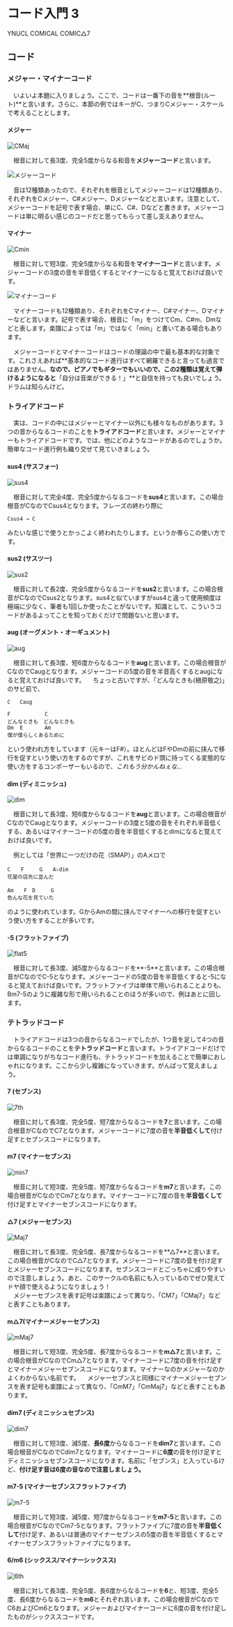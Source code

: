# コード入門 3
YNUCL COMICAL COMIC△7  

## コード
### メジャー・マイナーコード
　いよいよ本題に入りましょう。ここで、コードは一番下の音を**根音(ルート)**と言います。さらに、本節の例ではキーがC、つまりCメジャー・スケールで考えることとします。
 
#### メジャー
![CMaj](images/CM.png)

　根音に対して長3度、完全5度からなる和音を**メジャーコード**と言います。

![メジャーコード](images/Mjs.png)

　音は12種類あったので、それぞれを根音としてメジャーコードは12種類あり、それぞれをCメジャー、C#メジャー、Dメジャーなどと言います。注意として、メジャーコードを記号で表す場合、単にC、C#、Dなどと書きます。メジャーコードは単に明るい感じのコードだと思ってもらって差し支えありません。

#### マイナー

![Cmin](images/Cmr.png)

　根音に対して短3度、完全5度からなる和音を**マイナーコード**と言います。メジャーコードの3度の音を半音低くするとマイナーになると覚えておけば良いです。

![マイナーコード](images/mis.png)

　マイナーコードも12種類あり、それぞれをCマイナー、C#マイナー、Dマイナーなどと言います。記号で表す場合、根音に「m」をつけてCm、C#m、Dmなどと表します。楽譜によっては「m」ではなく「min」と書いてある場合もあります。

　メジャーコードとマイナーコードはコードの理論の中で最も基本的な対象です。これさえあれば**基本的なコード進行はすべて網羅できると言っても過言ではありません。**なので、ピアノでもギターでもいいので、この2種類は覚えて弾けるようになると**「自分は音楽ができる！」**と自信を持っても良いでしょう。ドラムは知らんけど。

### トライアドコード

　実は、コードの中にはメジャーとマイナー以外にも様々なものがあります。3つの音からなるコードのことを**トライアドコード**と言います。メジャーとマイナーもトライアドコードです。では、他にどのようなコードがあるのでしょうか。簡単なコード進行例も織り交ぜて見ていきましょう。

#### sus4 (サスフォー)

![sus4](images/sus4.png)

　根音に対して完全4度、完全5度からなるコードを**sus4**と言います。この場合根音がCなのでCsus4となります。フレーズの終わり際に
	
	Csus4 → C

みたいな感じで使うとかっこよく終われたりします。というか専らこの使い方です。

#### sus2 (サスツー)

![sus2](images/sus2.png)

　根音に対して長2度、完全5度からなるコードを**sus2**と言います。この場合根音がCなのでCsus2となります。sus4と似ていますがsus4と違って使用頻度は極端に少なく、筆者も1回しか使ったことがないです。知識として、こういうコードがあるよってことを知っておくだけで問題ないと思います。

#### aug (オーグメント・オーギュメント)

![aug](images/aug.png)

　根音に対して長3度、短6度からなるコードを**aug**と言います。この場合根音がCなのでCaugとなります。メジャーコードの5度の音を半音高くするとaugになると覚えておけば良いです。
　ちょっと古いですが、「どんなときも(槇原敬之)」のサビ前で、
	
    C	Caug
    
    F			C	
    どんなときも　どんなときも
    Dm	E		Am
    僕が僕らしくあるために
    

という使われ方をしています（元キーはF#）。ほとんどはFやDmの前に挟んで移行を促すという使い方をするのですが、これをサビのド頭に持ってくる変態的な使い方をするコンポーザーもいるので、*これもう分かんねぇな…*

#### dim (ディミニッシュ)

![dim](images/dim.png)

　根音に対して長3度、短6度からなるコードを**aug**と言います。この場合根音がCなのでCaugとなります。メジャーコードの3度と5度の音をそれぞれ半音低くする、あるいはマイナーコードの5度の音を半音低くするとdimになると覚えておけば良いです。
 
　例としては「世界に一つだけの花（SMAP）」のAメロで
 
	C　　F　　　G　　A♭dim
    花屋の店先に並んだ
    
    Am　　F　D　　　G
    色んな花を見ていた
    
 のように使われています。GからAmの間に挟んでマイナーへの移行を促すという使い方をすることが多いです。
 
#### -5 (フラットファイブ)

![flat5](images/flat5.png)

　根音に対して長3度、減5度からなるコードを**-5**と言います。この場合根音がCなのでC-5となります。メジャーコードの5度の音を半音低くすると-5になると覚えておけば良いです。フラットファイブは単体で用いられることよりも、Bm7-5のように複雑な形で用いられることのほうが多いので、例はあとに回します。
 
### テトラッドコード

　トライアドコードは3つの音からなるコードでしたが、1つ音を足して4つの音からなるコードのことを**テトラッドコード**と言います。トライアドコードだけでは単調になりがちなコード進行も、テトラッドコードを加えることで簡単におしゃれになります。ここから少し複雑になっていきます。がんばって覚えましょう。

#### 7 (セブンス)

![7th](images/7th.png)

　根音に対して長3度、完全5度、短7度からなるコードを**7**と言います。この場合根音がCなのでC7となります。メジャーコードに7度の音を**半音低くして**付け足すとセブンスコードになります。
 
#### m7 (マイナーセブンス)

![min7](images/min7.png)

　根音に対して短3度、完全5度、短7度からなるコードを**m7**と言います。この場合根音がCなのでCm7となります。マイナーコードに7度の音を**半音低くして**付け足すとマイナーセブンスコードになります。
 
#### △7 (メジャーセブンス)

![Maj7](images/Maj7.png)

　根音に対して長3度、完全5度、長7度からなるコードを**△7**と言います。この場合根音がCなのでC△7となります。メジャーコードに7度の音を付け足すとメジャーセブンスコードになります。セブンスコードとごっちゃに成りやすいので注意しましょう。あと、このサークルの名前にも入っているのでぜひ覚えてドヤ顔で使えるようになりましょう！  
　メジャーセブンスを表す記号は楽譜によって異なり、「CM7」「CMaj7」などと表すこともあります。
 
 #### m△7(マイナーメジャーセブンス)

![mMaj7](images/mMaj7.png)

　根音に対して短3度、完全5度、長7度からなるコードを**m△7**と言います。この場合根音がCなのでCm△7となります。マイナーコードに7度の音を付け足すとマイナーメジャーセブンスコードになります。マイナーなのかメジャーなのかよくわからない名前です。
　メジャーセブンスと同様にマイナーメジャーセブンスを表す記号も楽譜によって異なり、「CmM7」「CmMaj7」などと表すこともあります。
 
#### dim7 (ディミニッシュセブンス)

![dim7](images/dim7.png)

　根音に対して短3度、減5度、**長6度**からなるコードを**dim7**と言います。この場合根音がCなのでCdim7となります。マイナーコードに**6度**の音を付け足すとディミニッシュセブンスコードになります。名前に「セブンス」と入っているけど、**付け足す音は6度の音なので注意しましょう。**
 
#### m7-5 (マイナーセブンスフラットファイブ)

![m7-5](images/min7-5.png)

　根音に対して短3度、減5度、短7度からなるコードを**m7-5**と言います。この場合根音がCなのでCm7-5となります。フラットファイブに7度の音を**半音低くして**付け足す、あるいは普通のマイナーセブンスの5度の音を半音低くするとマイナーセブンスフラットファイブになります。
 
#### 6/m6 (シックスス/マイナーシックスス)

![6th](images/6th.png)

　根音に対して長3度、完全5度、長6度からなるコードを**6**と、短3度、完全5度、長6度からなるコードを**m6**とそれぞれ言います。この場合根音がCなのでC6およびCm6となります。メジャーおよびマイナーコードに6度の音を付け足したものがシックススコードです。
